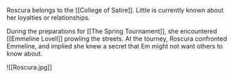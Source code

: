 Roscura belongs to the [[College of Satire]]. Little is currently known about her loyalties or relationships.

During the preparations for [[The Spring Tournament]], she encountered [[Emmeline Lovell]] prowling the streets. At the tourney, Roscura confronted Emmeline, and implied she knew a secret that Em might not want others to know about.


![[Roscura.jpg]]
